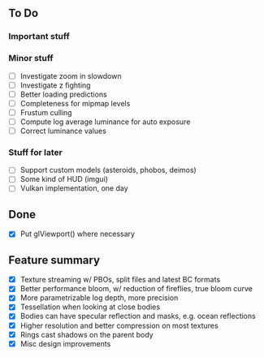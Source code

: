 ## To Do

### Important stuff

### Minor stuff
- [ ] Investigate zoom in slowdown
- [ ] Investigate z fighting
- [ ] Better loading predictions
- [ ] Completeness for mipmap levels
- [ ] Frustum culling
- [ ] Compute log average luminance for auto exposure
- [ ] Correct luminance values

### Stuff for later
- [ ] Support custom models (asteroids, phobos, deimos)
- [ ] Some kind of HUD (imgui)
- [ ] Vulkan implementation, one day

## Done
- [x] Put glViewport() where necessary

## Feature summary
- [x] Texture streaming w/ PBOs, split files and latest BC formats
- [x] Better performance bloom, w/ reduction of fireflies, true bloom curve
- [x] More parametrizable log depth, more precision
- [x] Tessellation when looking at close bodies
- [x] Bodies can have specular reflection and masks, e.g. ocean reflections
- [x] Higher resolution and better compression on most textures
- [x] Rings cast shadows on the parent body
- [x] Misc design improvements

